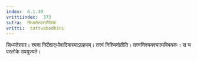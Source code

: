 ```yaml
---
index:  6.1.49
vrittiindex:  373
sutra:  सिध्यतेरपारलौकिके
vritti:  tattvabodhini 
---
```


सिध्यतेरपार। श्यना निर्देशाद्भौवादिकस्याऽग्रहणम्। तत्त्वं निश्चिनोतीति। तत्त्वनिश्चयश्चात्मविषयकः। स च परलोके उपयुज्यते। 

